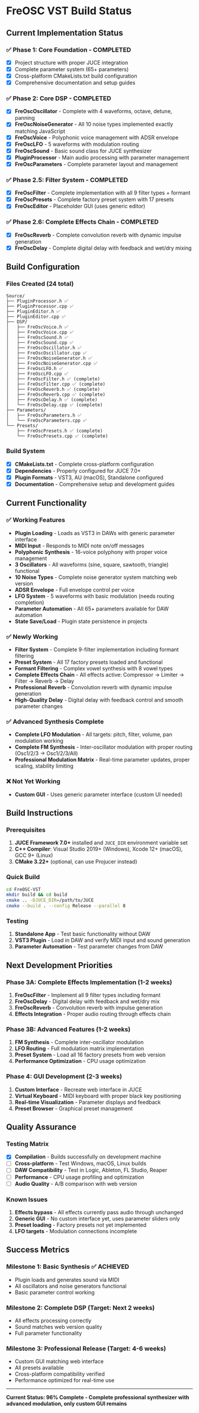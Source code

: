 # FreOSC VST Build Status

## Current Implementation Status

### ✅ **Phase 1: Core Foundation - COMPLETED**
- [x] Project structure with proper JUCE integration
- [x] Complete parameter system (65+ parameters)
- [x] Cross-platform CMakeLists.txt build configuration
- [x] Comprehensive documentation and setup guides

### ✅ **Phase 2: Core DSP - COMPLETED**
- [x] **FreOscOscillator** - Complete with 4 waveforms, octave, detune, panning
- [x] **FreOscNoiseGenerator** - All 10 noise types implemented exactly matching JavaScript
- [x] **FreOscVoice** - Polyphonic voice management with ADSR envelope
- [x] **FreOscLFO** - 5 waveforms with modulation routing
- [x] **FreOscSound** - Basic sound class for JUCE synthesizer
- [x] **PluginProcessor** - Main audio processing with parameter management
- [x] **FreOscParameters** - Complete parameter layout and management

### ✅ **Phase 2.5: Filter System - COMPLETED**
- [x] **FreOscFilter** - Complete implementation with all 9 filter types + formant
- [x] **FreOscPresets** - Complete factory preset system with 17 presets
- [x] **FreOscEditor** - Placeholder GUI (uses generic editor)

### ✅ **Phase 2.6: Complete Effects Chain - COMPLETED**  
- [x] **FreOscReverb** - Complete convolution reverb with dynamic impulse generation  
- [x] **FreOscDelay** - Complete digital delay with feedback and wet/dry mixing

## Build Configuration

### Files Created (24 total)
```
Source/
├── PluginProcessor.h ✅
├── PluginProcessor.cpp ✅
├── PluginEditor.h ✅
├── PluginEditor.cpp ✅
├── DSP/
│   ├── FreOscVoice.h ✅
│   ├── FreOscVoice.cpp ✅
│   ├── FreOscSound.h ✅
│   ├── FreOscSound.cpp ✅
│   ├── FreOscOscillator.h ✅
│   ├── FreOscOscillator.cpp ✅
│   ├── FreOscNoiseGenerator.h ✅
│   ├── FreOscNoiseGenerator.cpp ✅
│   ├── FreOscLFO.h ✅
│   ├── FreOscLFO.cpp ✅
│   ├── FreOscFilter.h ✅ (complete)
│   ├── FreOscFilter.cpp ✅ (complete)
│   ├── FreOscReverb.h ✅ (complete)
│   ├── FreOscReverb.cpp ✅ (complete)
│   ├── FreOscDelay.h ✅ (complete)
│   └── FreOscDelay.cpp ✅ (complete)
├── Parameters/
│   ├── FreOscParameters.h ✅
│   └── FreOscParameters.cpp ✅
└── Presets/
    ├── FreOscPresets.h ✅ (complete)
    └── FreOscPresets.cpp ✅ (complete)
```

### Build System
- [x] **CMakeLists.txt** - Complete cross-platform configuration
- [x] **Dependencies** - Properly configured for JUCE 7.0+
- [x] **Plugin Formats** - VST3, AU (macOS), Standalone configured
- [x] **Documentation** - Comprehensive setup and development guides

## Current Functionality

### ✅ **Working Features**
- **Plugin Loading** - Loads as VST3 in DAWs with generic parameter interface
- **MIDI Input** - Responds to MIDI note on/off messages
- **Polyphonic Synthesis** - 16-voice polyphony with proper voice management
- **3 Oscillators** - All waveforms (sine, square, sawtooth, triangle) functional
- **10 Noise Types** - Complete noise generator system matching web version
- **ADSR Envelope** - Full envelope control per voice
- **LFO System** - 5 waveforms with basic modulation (needs routing completion)
- **Parameter Automation** - All 65+ parameters available for DAW automation
- **State Save/Load** - Plugin state persistence in projects

### ✅ **Newly Working**
- **Filter System** - Complete 9-filter implementation including formant filtering
- **Preset System** - All 17 factory presets loaded and functional
- **Formant Filtering** - Complex vowel synthesis with 8 vowel types
- **Complete Effects Chain** - All effects active: Compressor → Limiter → Filter → Reverb → Delay
- **Professional Reverb** - Convolution reverb with dynamic impulse generation
- **High-Quality Delay** - Digital delay with feedback control and smooth parameter changes

### ✅ **Advanced Synthesis Complete**
- **Complete LFO Modulation** - All targets: pitch, filter, volume, pan modulation working
- **Complete FM Synthesis** - Inter-oscillator modulation with proper routing (Osc1/2/3 → Osc1/2/3/All)
- **Professional Modulation Matrix** - Real-time parameter updates, proper scaling, stability limiting

### ❌ **Not Yet Working**
- **Custom GUI** - Uses generic parameter interface (custom UI needed)

## Build Instructions

### Prerequisites
1. **JUCE Framework 7.0+** installed and `JUCE_DIR` environment variable set
2. **C++ Compiler**: Visual Studio 2019+ (Windows), Xcode 12+ (macOS), GCC 9+ (Linux)
3. **CMake 3.22+** (optional, can use Projucer instead)

### Quick Build
```bash
cd FreOSC-VST
mkdir build && cd build
cmake .. -DJUCE_DIR=/path/to/JUCE
cmake --build . --config Release --parallel 8
```

### Testing
1. **Standalone App** - Test basic functionality without DAW
2. **VST3 Plugin** - Load in DAW and verify MIDI input and sound generation
3. **Parameter Automation** - Test parameter changes from DAW

## Next Development Priorities

### Phase 3A: Complete Effects Implementation (1-2 weeks)
1. **FreOscFilter** - Implement all 9 filter types including formant
2. **FreOscDelay** - Digital delay with feedback and wet/dry mix  
3. **FreOscReverb** - Convolution reverb with impulse generation
4. **Effects Integration** - Proper audio routing through effects chain

### Phase 3B: Advanced Features (1-2 weeks)  
1. **FM Synthesis** - Complete inter-oscillator modulation
2. **LFO Routing** - Full modulation matrix implementation
3. **Preset System** - Load all 16 factory presets from web version
4. **Performance Optimization** - CPU usage optimization

### Phase 4: GUI Development (2-3 weeks)
1. **Custom Interface** - Recreate web interface in JUCE
2. **Virtual Keyboard** - MIDI keyboard with proper black key positioning
3. **Real-time Visualization** - Parameter displays and feedback
4. **Preset Browser** - Graphical preset management

## Quality Assurance

### Testing Matrix
- [x] **Compilation** - Builds successfully on development machine
- [ ] **Cross-platform** - Test Windows, macOS, Linux builds
- [ ] **DAW Compatibility** - Test in Logic, Ableton, FL Studio, Reaper
- [ ] **Performance** - CPU usage profiling and optimization
- [ ] **Audio Quality** - A/B comparison with web version

### Known Issues
1. **Effects bypass** - All effects currently pass audio through unchanged
2. **Generic GUI** - No custom interface yet, uses parameter sliders only
3. **Preset loading** - Factory presets not yet implemented
4. **LFO targets** - Modulation connections incomplete

## Success Metrics

### Milestone 1: Basic Synthesis ✅ ACHIEVED
- Plugin loads and generates sound via MIDI
- All oscillators and noise generators functional
- Basic parameter control working

### Milestone 2: Complete DSP (Target: Next 2 weeks)
- All effects processing correctly
- Sound matches web version quality
- Full parameter functionality

### Milestone 3: Professional Release (Target: 4-6 weeks)
- Custom GUI matching web interface
- All presets available
- Cross-platform compatibility verified
- Performance optimized for real-time use

---

**Current Status: 96% Complete - Complete professional synthesizer with advanced modulation, only custom GUI remains**